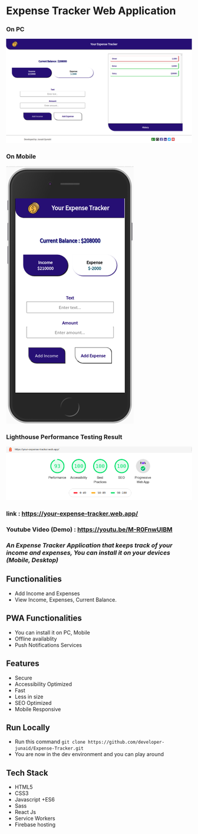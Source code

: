 # Expense Tracker Web Application

### On PC

<img src="./images/ExpenseTracker.png"/>

### On Mobile

<img src="./images/ExpenseTrackerMobile.png"/>

### Lighthouse Performance Testing Result

<img src="./images/lighthouse.png"/>

### link : https://your-expense-tracker.web.app/

### Youtube Video (Demo) : https://youtu.be/M-R0FnwUIBM

### _An Expense Tracker Application that keeps track of your income and expenses, You can install it on your devices (Mobile, Desktop)_

## Functionalities

- Add Income and Expenses
- View Income, Expenses, Current Balance.

## PWA Functionalities

- You can install it on PC, Mobile
- Offline availablity
- Push Notifications Services

## Features

- Secure
- Accessibility Optimized
- Fast
- Less in size
- SEO Optimized
- Mobile Responsive

## Run Locally

- Run this command `git clone https://github.com/developer-junaid/Expense-Tracker.git`
- You are now in the dev environment and you can play around

## Tech Stack

- HTML5
- CSS3
- Javascript +ES6
- Sass
- React Js
- Service Workers
- Firebase hosting
